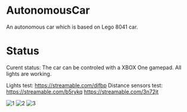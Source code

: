 # AutonomousCar

An autonomous car which is based on Lego 8041 car.

# Status

Curent status: The car can be controled with a XBOX One gamepad. All lights are working.

Lights test:           https://streamable.com/difbp
Distance sensors test: https://streamable.com/b5rykq
                       https://streamable.com/3n72jt

![1](https://i.imgur.com/l622rQk.jpg)
![2](https://i.imgur.com/bs08zTe.jpg)
![3](https://i.imgur.com/g6bEkmy.jpg)
